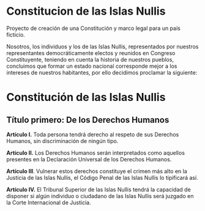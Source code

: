 # Constitucion de las Islas Nullis
Proyecto de creación de una Constitución y marco legal para un país ficticio.


Nosotros, los individuos y los de las Islas Nullis, representados por nuestros representantes democráticamente electos y reunidos en Congreso Constituyente, teniendo en cuenta la historia de nuestros pueblos, concluimos que formar un estado nacional corresponde mejor a los intereses de nuestros habitantes, por ello decidimos proclamar la siguiente:

# Constitución de las Islas Nullis

## Título primero: De los Derechos Humanos

**Artículo I.** Toda persona tendrá derecho al respeto de sus Derechos Humanos, sin discriminación de ningún tipo.

**Artículo II.** Los Derechos Humanos serán interpretados como aquellos presentes en la Declaración Universal de los Derechos Humanos.

**Artículo III**. Vulnerar estos derechos constituye el crimen más alto en la Justicia de las Islas Nullis, el Código Penal de las Islas Nullis lo tipificará así.

**Artículo IV.** El Tribunal Superior de las Islas Nullis tendrá la capacidad de disponer si algún individuo o ciudadano de las Islas Nullis será juzgado en la Corte Internacional de Justicia.
